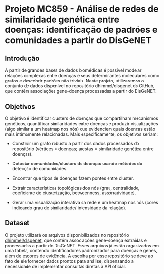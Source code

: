 # Projeto MC859 - Análise de redes de similaridade genética entre doenças: identificação de padrões e comunidades a partir do DisGeNET

## Introdução
  A partir de grandes bases de dados biomédicas é possível modelar relações complexas entre doenças e seus determinantes moleculares como grafos e descobrir padrões não triviais. Neste projeto, utilizaremos o conjunto de dados disponível no repositório dhimmel/disgenet do GitHub, que contém associações gene-doença processadas a partir do DisGeNET.
  
## Objetivos
  O objetivo é identificar clusters de doenças que compartilham mecanismos genéticos, quantificar similaridades entre doenças e produzir visualizações (algo similar a um heatmap nos nós) que evidenciem quais doenças estão mais intimamente relacionadas. Mais especificamente, os objetivos seriam:

- Construir um grafo robusto a partir dos dados processados do repositório (vértices = doenças; arestas = similaridade genética entre doenças).

- Detectar comunidades/clusters de doenças usando métodos de detecção de comunidades.

- Encontrar que tipos de doenças fazem pontes entre cluster.

- Extrair características topológicas dos nós (grau, centralidade, coeficiente de clusterização, betweenness, assortatividade).

- Gerar uma visualização interativa da rede e um heatmap nos nós (cores indicando grau de similaridade/ intensidade da relação).

## Dataset

  O projeto utilizará os arquivos disponibilizados no repositório [dhimmel/disgenet](https://github.com/dhimmel/disgenet), que contém associações gene–doença extraídas e processadas a partir do DisGeNET. Esses arquivos já estão organizados em uma tabela, contendo identificadores padronizados para doenças e genes, além de escores de evidência. A escolha por esse repositório se deve ao fato de ele fornecer dados prontos para análise, dispensando a necessidade de implementar consultas diretas à API oficial.
